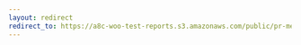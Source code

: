 ```yaml
---
layout: redirect
redirect_to: https://a8c-woo-test-reports.s3.amazonaws.com/public/pr-merge/45626/e2e/index.html
---
```

